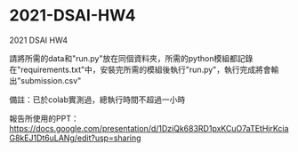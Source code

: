 # 2021-DSAI-HW4
2021 DSAI HW4

請將所需的data和"run.py"放在同個資料夾，所需的python模組都記錄在"requirements.txt"中，安裝完所需的模組後執行"run.py"，執行完成將會輸出"submission.csv"

備註：已於colab實測過，總執行時間不超過一小時

報告所使用的PPT：
https://docs.google.com/presentation/d/1DziQk683RD1pxKCuO7aTEtHjrKciaG8kEJ1Dt6uLANg/edit?usp=sharing
